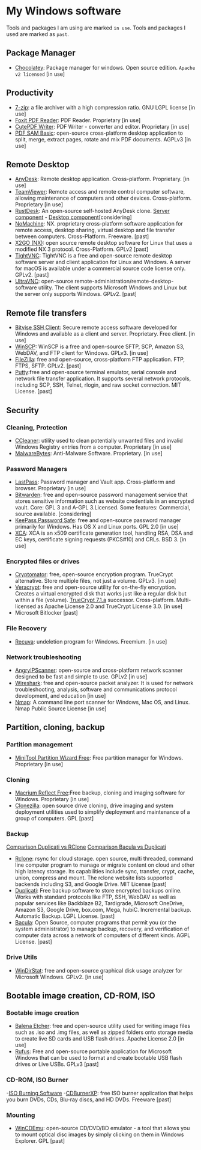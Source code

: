 # My Windows software

Tools and packages I am using are marked `in use`.
Tools and packages I used are marked as `past`.

## Package Manager ##
- [Chocolatey](https://chocolatey.org/): Package manager for windows. Open source edition. `Apache v2 licensed` [in use]

## Productivity ##
- [7-zip](https://www.7-zip.org/): a file archiver with a high compression ratio. GNU LGPL license [in use]
- [Foxit PDF Reader](https://www.foxit.com/pdf-reader/): PDF Reader. Proprietary [in use]
- [CutePDF Writer](https://www.cutepdf.com/products/cutepdf/writer.asp): PDF Writer - converter and editor. Proprietary [in use]
- [PDF SAM Basic](https://pdfsam.org/download-pdfsam-basic/): open-source cross-platform desktop application to split, merge, extract pages, rotate and mix PDF documents. AGPLv3 [in use]

## Remote Desktop ##
- [AnyDesk](https://anydesk.com/en): Remote desktop application. Cross-platform. Proprietary. [in use]
- [TeamViewer](https://www.teamviewer.com/fr/): Remote access and remote control computer software, allowing maintenance of computers and other devices. Cross-platform. Proprietary [in use]
- [RustDesk](https://rustdesk.com/): An open-source self-hosted AnyDesk clone. [Server component](https://github.com/rustdesk/rustdesk-server) - [Desktop component](https://github.com/rustdesk/rustdesk)[considering]
- [NoMachine](https://www.nomachine.com/fr): NX. proprietary cross-platform software application for remote access, desktop sharing, virtual desktop and file transfer between computers. Cross-Platform. Freeware. [past]
- [X2GO (NX)](https://wiki.x2go.org/doku.php):  open source remote desktop software for Linux that uses a modified NX 3 protocol. Cross-Platform. GPLv2 [past]
- [TightVNC](https://www.tightvnc.com/): TightVNC is a free and open-source remote desktop software server and client application for Linux and Windows. A server for macOS is available under a commercial source code license only. GPLv2. [past]
- [UltraVNC](https://uvnc.com/): open-source remote-administration/remote-desktop-software utility. The client supports Microsoft Windows and Linux but the server only supports Windows. GPLv2. [past]

## Remote file transfers ##
- [Bitvise SSH Client](https://www.bitvise.com/): Secure remote access software developed for Windows and available as a client and server. Proprietary. Free client. [in use]
- [WinSCP](https://winscp.net/eng/download.php): WinSCP is a free and open-source SFTP, SCP, Amazon S3, WebDAV, and FTP client for Windows. GPLv3. [in use]
- [FileZilla](https://filezilla-project.org/): free and open-source, cross-platform FTP application. FTP, FTPS, SFTP. GPLv2. [past]
- [Putty](https://www.putty.org/):free and open-source terminal emulator, serial console and network file transfer application. It supports several network protocols, including SCP, SSH, Telnet, rlogin, and raw socket connection. MIT License. [past]

## Security ##
### Cleaning, Protection ###
- [CCleaner](https://www.ccleaner.com/): utility used to clean potentially unwanted files and invalid Windows Registry entries from a computer. Proprietary [in use]
- [MalwareBytes](https://www.malwarebytes.com/): Anti-Malware Software. Proprietary. [in use]
### Password Managers ####
- [LastPass](https://www.lastpass.com/): Password manager and Vault app. Cross-platform and browser. Proprietary [in use]
- [Bitwarden](https://bitwarden.com/): free and open-source password management service that stores sensitive information such as website credentials in an encrypted vault. Core: GPL 3 and A-GPL 3.Licensed. Some features: Commercial, source available. [considering]
- [KeePass Password Safe](https://keepass.info/): free and open-source password manager primarily for Windows. Has OS X and Linux ports. GPL 2.0 [in use]
- [XCA](https://hohnstaedt.de/xca/): XCA is an x509 certificate generation tool, handling RSA, DSA and EC keys, certificate signing requests (PKCS#10) and CRLs. BSD 3. [in use]
### Encrypted files or drives ###
- [Cryptomator](https://cryptomator.org/): free, open-source encryption program. TrueCrypt alternative. Store multiple files, not just a volume. GPLv3. [in use]
- [Veracrypt](https://www.veracrypt.fr/en/Home.html): free and open-source utility for on-the-fly encryption. Creates a virtual encrypted disk that works just like a regular disk but within a file (volume). [TrueCrypt 7.1.a](http://truecrypt.sourceforge.net/) successor. Cross-platform. Multi-licensed as Apache License 2.0 and TrueCrypt License 3.0. [in use]
- Microsoft Bitlocker [past]
### File Recovery ###
- [Recuva](https://www.ccleaner.com/recuva): undeletion program for Windows. Freemium. [in use]
### Network troubleshooting ###
- [AngryIPScanner](https://angryip.org/): open-source and cross-platform network scanner designed to be fast and simple to use. GPLv2 [in use]
- [Wireshark](https://www.wireshark.org/): free and open-source packet analyzer. It is used for network troubleshooting, analysis, software and communications protocol development, and education [in use]
- [Nmap](https://nmap.org/): A command line port scanner for Windows, Mac OS, and Linux. Nmap Public Source License [in use]

## Partition, cloning, backup ##
### Partition management ###
- [MiniTool Partition Wizard Free](https://www.partitionwizard.com/free-partition-manager.html): Free partition manager for Windows. Proprietary [in use]
### Cloning ###
- [Macrium Reflect Free](https://www.macrium.com/reflectfree):Free backup, cloning and imaging software for Windows. Proprietary [in use]
- [Clonezilla](https://clonezilla.org/): open source drive cloning, drive imaging and system deployment utilities used to simplify deployment and maintenance of a group of computers. GPL [past]
### Backup ###
[Comparison Duplicati vs RClone](https://appmus.com/vs/duplicati-vs-rclone)
[Comparison Bacula vs Duplicati](https://appmus.com/vs/duplicati-vs-bacula)
- [Rclone](https://rclone.org/): rsync for cloud storage. open source, multi threaded, command line computer program to manage or migrate content on cloud and other high latency storage. Its capabilities include sync, transfer, crypt, cache, union, compress and mount. The rclone website lists supported backends including S3, and Google Drive. MIT License [past]
- [Duplicati](https://www.duplicati.com/): Free backup software to store encrypted backups online. Works with standard protocols like FTP, SSH, WebDAV as well as popular services like Backblaze B2, Tardigrade, Microsoft OneDrive, Amazon S3, Google Drive, box.com, Mega, hubiC. Incremental backup. Automatic Backup. LGPL License. [past] 
- [Bacula](https://www.bacula.org/): Open Source, computer programs that permit you (or the system administrator) to manage backup, recovery, and verification of computer data across a network of computers of different kinds. AGPL License. [past]
### Drive Utils ###
- [WinDirStat](https://windirstat.net/): free and open-source graphical disk usage analyzer for Microsoft Windows. GPLv2. [in use]

## Bootable image creation, CD-ROM, ISO ##
### Bootable image creation ###
- [Balena Etcher](https://www.balena.io/etcher/): free and open-source utility used for writing image files such as .iso and .img files, as well as zipped folders onto storage media to create live SD cards and USB flash drives. Apache License 2.0 [in use]
- [Rufus](https://rufus.ie/): Free and open-source portable application for Microsoft Windows that can be used to format and create bootable USB flash drives or Live USBs. GPLv3 [past]
### CD-ROM, ISO Burner ###
-[ISO Burning Software](https://www.techpout.com/best-iso-burner-software/)
-[CDBurnerXP](https://cdburnerxp.se/en/home): free ISO burner application that helps you burn DVDs, CDs, Blu-ray discs, and HD DVDs. Freeware [past]
### Mounting ###
- [WinCDEmu](https://wincdemu.sysprogs.org/): open-source CD/DVD/BD emulator - a tool that allows you to mount optical disc images by simply clicking on them in Windows Explorer. GPL [past]


